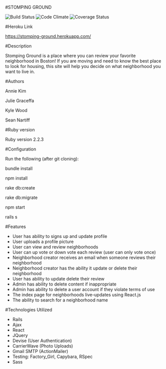 #STOMPING GROUND

![Build Status](https://codeship.com/projects/762ba050-6ba7-0134-6128-7ea83503a0a9/status?branch=master)
![Code Climate](https://codeclimate.com/github/snartiff/stomping-ground.png)
![Coverage Status](https://coveralls.io/repos/snartiff/stomping-ground/badge.png)

#Heroku Link

https://stomping-ground.herokuapp.com/


#Description

Stomping Ground is a place where you can review your favorite neighborhood in Boston! If you are moving and need to know the best place to look for housing, this site will help you decide on what neighborhood you want to live in.

#Authors

Annie Kim

Julie Graceffa

Kyle Wood

Sean Nartiff


#Ruby version

Ruby version 2.2.3


#Configuration

Run the following (after git cloning):

bundle install

npm install

rake db:create

rake db:migrate

npm start

rails s


#Features
- User has ability to signs up and update profile
- User uploads a profile picture
- User can view and review neighborhoods
- User can up vote or down vote each review (user can only vote once)
- Neighborhood creator receives an email when someone reviews their neighborhood
- Neighborhood creator has the ability it update or delete their neighborhood
- User has ability to update delete their review
- Admin has ability to delete content if inappropriate
- Admin has ability to delete a user account if they violate terms of use
- The index page for neighborhoods live-updates using React.js
- The ability to search for a neighborhood name


#Technologies Utilized
- Rails
- Ajax
- React
- JQuery
- Devise (User Authentication)
- CarrierWave (Photo Uploads)
- Gmail SMTP (ActionMailer)
- Testing: Factory_Girl, Capybara, RSpec
- Sass
